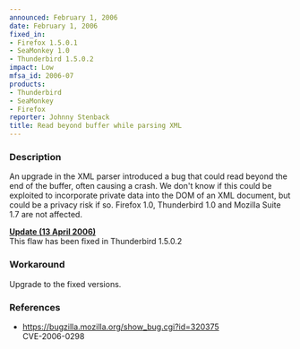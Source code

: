 ```yaml
---
announced: February 1, 2006
date: February 1, 2006
fixed_in:
- Firefox 1.5.0.1
- SeaMonkey 1.0
- Thunderbird 1.5.0.2
impact: Low
mfsa_id: 2006-07
products:
- Thunderbird
- SeaMonkey
- Firefox
reporter: Johnny Stenback
title: Read beyond buffer while parsing XML
---
```


<h3>Description</h3>

<p>An upgrade in the XML parser introduced a bug that could read
beyond the end of the buffer, often causing a crash. We don't know if
this could be exploited to incorporate private data into the DOM of an
XML document, but could be a privacy risk if so. Firefox 1.0, Thunderbird 1.0
and Mozilla Suite 1.7 are not affected.</p>

<p><strong style="text-decoration: underline;">Update (13 April 2006)</strong><br/>
This flaw has been fixed in Thunderbird 1.5.0.2</p>

<h3>Workaround</h3>

<p>Upgrade to the fixed versions.</p>

<h3>References</h3>

<ul>
<li><a href="https://bugzilla.mozilla.org/show_bug.cgi?id=320375">
https://bugzilla.mozilla.org/show_bug.cgi?id=320375</a><br/>
CVE-2006-0298</li>
</ul>



